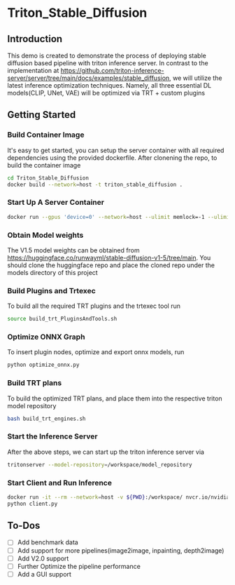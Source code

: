 # Triton_Stable_Diffusion

## Introduction
This demo is created to demonstrate the process of deploying stable diffusion based pipeline with triton inference server. In contrast to the implementation at https://github.com/triton-inference-server/server/tree/main/docs/examples/stable_diffusion, we will utilize the latest inference optimization techniques. Namely, all three essential DL models(CLIP, UNet, VAE) will be optimized via TRT + custom plugins

## Getting Started 


### Build Container Image
It's easy to get started, you can setup the server container with all required dependencies using the provided dockerfile. After clonening the repo, to build the container image

``` bash
cd Triton_Stable_Diffusion
docker build --network=host -t triton_stable_diffusion .
```
### Start Up A Server Container
```bash
docker run --gpus 'device=0' --network=host --ulimit memlock=-1 --ulimit stack=67108864 --ipc=host -v ${PWD}:/workspace/ triton_stable_diffusion
```

### Obtain Model weights 
The V1.5 model weights can be obtained from https://huggingface.co/runwayml/stable-diffusion-v1-5/tree/main. You should clone the huggingface repo and place the cloned repo under the models directory of this project


### Build Plugins and Trtexec
To build all the required TRT plugins and the trtexec tool
run
```bash
source build_trt_PluginsAndTools.sh
```

### Optimize ONNX Graph
To insert plugin nodes, optimize and export onnx models, run 
```python
python optimize_onnx.py
```
### Build TRT plans
To build the optimized TRT plans, and place them into the respective triton model repository
```bash
bash build_trt_engines.sh
```

### Start the Inference Server
After the above steps, we can start up the triton inference server via
```bash
tritonserver --model-repository=/workspace/model_repository
```

### Start Client and Run Inference
```bash
docker run -it --rm --network=host -v ${PWD}:/workspace/ nvcr.io/nvidia/tritonserver:22.11-py3-sdk
python client.py
```
## To-Dos
- [ ] Add benchmark data
- [ ] Add support for more pipelines(image2image, inpainting, depth2image)
- [ ] Add V2.0 support
- [ ] Further Optimize the pipeline performance
- [ ] Add a GUI support
